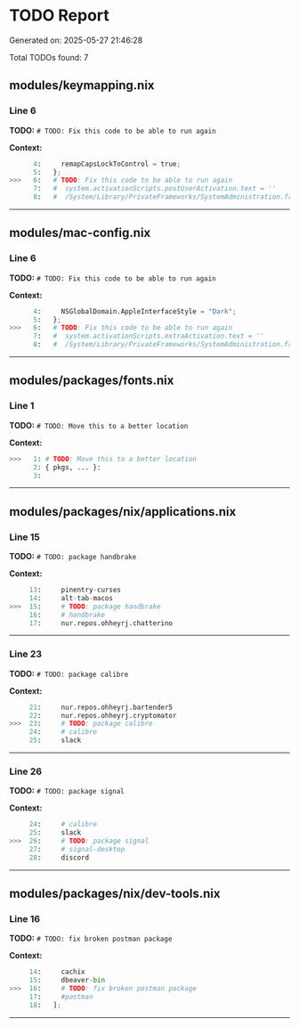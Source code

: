 # TODO Report

Generated on: 2025-05-27 21:46:28

Total TODOs found: 7

## modules/keymapping.nix

### Line 6

**TODO:** `# TODO: Fix this code to be able to run again`

**Context:**

```python
      4:     remapCapsLockToControl = true;
      5:   };
>>>   6:   # TODO: Fix this code to be able to run again
      7:   #  system.activationScripts.postUserActivation.text = ''
      8:   #  /System/Library/PrivateFrameworks/SystemAdministration.framework/Resources/activateSettings -u
```

---

## modules/mac-config.nix

### Line 6

**TODO:** `# TODO: Fix this code to be able to run again`

**Context:**

```python
      4:     NSGlobalDomain.AppleInterfaceStyle = "Dark";
      5:   };
>>>   6:   # TODO: Fix this code to be able to run again
      7:   #  system.activationScripts.extraActivation.text = ''
      8:   #  /System/Library/PrivateFrameworks/SystemAdministration.framework/Resources/activateSettings -u
```

---

## modules/packages/fonts.nix

### Line 1

**TODO:** `# TODO: Move this to a better location`

**Context:**

```python
>>>   1: # TODO: Move this to a better location
      2: { pkgs, ... }:
      3: 
```

---

## modules/packages/nix/applications.nix

### Line 15

**TODO:** `# TODO: package handbrake`

**Context:**

```python
     13:     pinentry-curses
     14:     alt-tab-macos
>>>  15:     # TODO: package handbrake
     16:     # handbrake
     17:     nur.repos.ohheyrj.chatterino
```

---

### Line 23

**TODO:** `# TODO: package calibre`

**Context:**

```python
     21:     nur.repos.ohheyrj.bartender5
     22:     nur.repos.ohheyrj.cryptomator
>>>  23:     # TODO: package calibre
     24:     # calibre
     25:     slack
```

---

### Line 26

**TODO:** `# TODO: package signal`

**Context:**

```python
     24:     # calibre
     25:     slack
>>>  26:     # TODO: package signal
     27:     # signal-desktop
     28:     discord
```

---

## modules/packages/nix/dev-tools.nix

### Line 16

**TODO:** `# TODO: fix broken postman package`

**Context:**

```python
     14:     cachix
     15:     dbeaver-bin
>>>  16:     # TODO: fix broken postman package
     17:     #postman
     18:   ];
```

---

